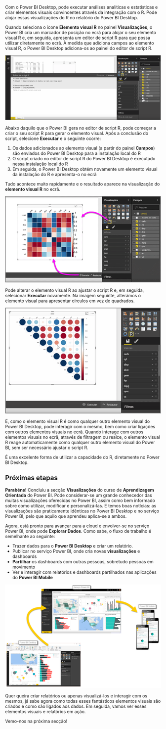 Com o Power BI Desktop, pode executar análises analíticas e estatísticas e criar elementos visuais convincentes através da integração com o R. Pode alojar essas visualizações do R no relatório do Power BI Desktop.

Quando seleciona o ícone **Elemento visual R** no painel **Visualizações**, o Power BI cria um marcador de posição no ecrã para alojar o seu elemento visual R e, em seguida, apresenta um editor de script R para que possa utilizar diretamente no ecrã. À medida que adiciona campos ao elemento visual R, o Power BI Desktop adiciona-os ao painel do editor de script R.

![](media/3-11h-r-visual-integration/3-11h_1.png)

Abaixo daquilo que o Power BI gera no editor de script R, pode começar a criar o seu script R para gerar o elemento visual. Após a conclusão do script, selecione **Executar** e o seguinte ocorre:

1. Os dados adicionados ao elemento visual (a partir do painel **Campos**) são enviados do Power BI Desktop para a instalação local do R
2. O script criado no editor de script R do Power BI Desktop é executado nessa instalação local do R
3. Em seguida, o Power BI Desktop obtém novamente um elemento visual da instalação do R e apresenta-o no ecrã

Tudo acontece muito rapidamente e o resultado aparece na visualização do **elemento visual R** no ecrã.

![](media/3-11h-r-visual-integration/3-11h_2.png)

Pode alterar o elemento visual R ao ajustar o script R e, em seguida, selecionar **Executar** novamente. Na imagem seguinte, alterámos o elemento visual para apresentar círculos em vez de quadrados.

![](media/3-11h-r-visual-integration/3-11h_3.png)

E, como o elemento visual R é como qualquer outro elemento visual do Power BI Desktop, pode interagir com o mesmo, bem como criar ligações com outros elementos visuais no ecrã. Quando interage com outros elementos visuais no ecrã, através de filtragem ou realce, o elemento visual R reage automaticamente como qualquer outro elemento visual do Power BI, sem ser necessário ajustar o script R.

É uma excelente forma de utilizar a capacidade do R, diretamente no Power BI Desktop.

## <a name="next-steps"></a>Próximas etapas
**Parabéns!** Concluiu a secção **Visualizações** do curso de **Aprendizagem Orientada** do Power BI. Pode considerar-se um grande conhecedor das muitas visualizações oferecidas no Power BI, assim como bem informado sobre como utilizar, modificar e personalizá-las. E temos boas notícias: as visualizações são praticamente idênticas no Power BI Desktop e no serviço Power BI, pelo que aquilo que aprendeu aplica-se a ambos.

Agora, está pronto para avançar para a cloud e envolver-se no serviço Power BI, onde pode **Explorar Dados**. Como sabe, o fluxo de trabalho é semelhante ao seguinte:

* Trazer dados para o **Power BI Desktop** e criar um relatório.
* Publicar no serviço Power BI, onde cria novas **visualizações** e dashboards
* **Partilhar** os dashboards com outras pessoas, sobretudo pessoas em movimento
* Ver e interagir com relatórios e dashboards partilhados nas aplicações do **Power BI Mobile**

![](media/3-11h-r-visual-integration/c0a1_1.png)

Quer queira criar relatórios ou apenas visualizá-los e interagir com os mesmos, já sabe agora como todas esses fantásticos elementos visuais são criados e como são ligados aos dados. Em seguida, vamos ver esses elementos visuais e relatórios em ação.

Vemo-nos na próxima secção!

